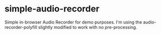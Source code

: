 # simple-audio-recorder
Simple in-browser Audio Recorder for demo purposes. I'm using the audio-recorder-polyfill slightly modified to work with no pre-processing. 
